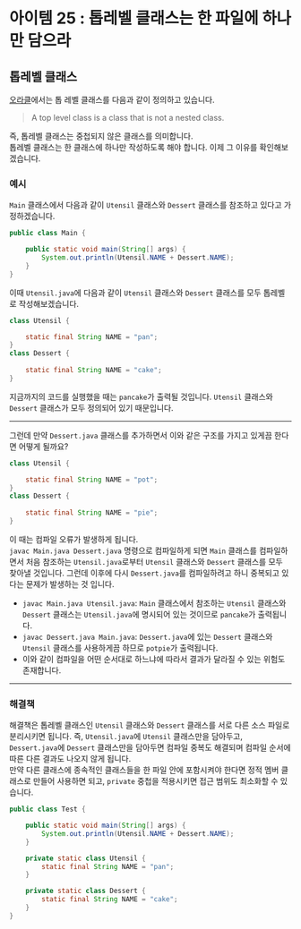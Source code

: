 # 아이템 25 : 톱레벨 클래스는 한 파일에 하나만 담으라

## 톱레벨 클래스
[오라클](https://docs.oracle.com/javase/specs/jls/se8/html/jls-8.html)에서는 톱 레벨 클래스를 다음과 같이 정의하고 있습니다.
> A top level class is a class that is not a nested class.

즉, 톱레벨 클래스는 중첩되지 않은 클래스를 의미합니다.  
톱레벨 클래스는 한 클래스에 하나만 작성하도록 해야 합니다. 이제 그 이유를 확인해보겠습니다.

### 예시
`Main` 클래스에서 다음과 같이 `Utensil` 클래스와 `Dessert` 클래스를 참조하고 있다고 가정하겠습니다.
```java
public class Main {

    public static void main(String[] args) {
        System.out.println(Utensil.NAME + Dessert.NAME);
    }
}
```
이때 `Utensil.java`에 다음과 같이 `Utensil` 클래스와 `Dessert` 클래스를 모두 톱레벨로 작성해보겠습니다.
```java
class Utensil {

    static final String NAME = "pan";
}
class Dessert {
    
    static final String NAME = "cake";
}
```
지금까지의 코드를 실행했을 때는 `pancake`가 출력될 것입니다. `Utensil` 클래스와 `Dessert` 클래스가 모두 정의되어 있기 때문입니다.
***
그런데 만약 `Dessert.java` 클래스를 추가하면서 이와 같은 구조를 가지고 있게끔 한다면 어떻게 될까요?
```java
class Utensil {

    static final String NAME = "pot";
}
class Dessert {
    
    static final String NAME = "pie";
}
```
이 때는 컴파일 오류가 발생하게 됩니다.  
`javac Main.java Dessert.java` 명령으로 컴파일하게 되면 `Main` 클래스를 컴파일하면서 처음 참조하는 `Utensil.java`로부터 `Utensil` 클래스와 `Dessert` 클래스를 모두 찾아낼 것입니다. 그런데 이후에 다시 `Dessert.java`를 컴파일하려고 하니 중복되고 있다는 문제가 발생하는 것 입니다.  
* `javac Main.java Utensil.java`: `Main` 클래스에서 참조하는 `Utensil` 클래스와 `Dessert` 클래스는 `Utensil.java`에 명시되어 있는 것이므로 `pancake`가 출력됩니다.
* `javac Dessert.java Main.java`: `Dessert.java`에 있는 `Dessert` 클래스와 `Utensil` 클래스를 사용하게끔 하므로 `potpie`가 출력됩니다.
* 이와 같이 컴파일을 어떤 순서대로 하느냐에 따라서 결과가 달라질 수 있는 위험도 존재합니다.
***
### 해결책
해결책은 톱레벨 클래스인 `Utensil` 클래스와 `Dessert` 클래스를 서로 다른 소스 파일로 분리시키면 됩니다. 즉, `Utensil.java`에 `Utensil` 클래스만을 담아두고, `Dessert.java`에 `Dessert` 클래스만을 담아두면 컴파일 중복도 해결되며 컴파일 순서에 따른 다른 결과도 나오지 않게 됩니다.  
만약 다른 클래스에 종속적인 클래스들을 한 파일 안에 포함시켜야 한다면 정적 멤버 클래스로 만들어 사용하면 되고, `private` 중첩을 적용시키면 접근 범위도 최소화할 수 있습니다.
```java
public class Test {

    public static void main(String[] args) {
        System.out.println(Utensil.NAME + Dessert.NAME);
    }

    private static class Utensil {
        static final String NAME = "pan";
    }

    private static class Dessert {
        static final String NAME = "cake";
    }
}
```
